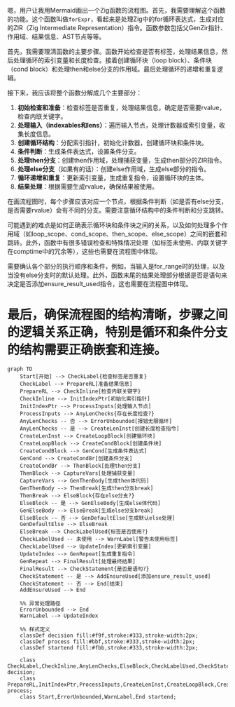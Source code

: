 嗯，用户让我用Mermaid画出一个Zig函数的流程图。首先，我需要理解这个函数的功能。这个函数叫做`forExpr`，看起来是处理Zig中的for循环表达式，生成对应的ZIR（Zig Intermediate Representation）指令。函数参数包括父GenZir指针、作用域、结果信息、AST节点等等。

首先，我需要理清函数的主要步骤。函数开始检查是否有标签，处理结果信息，然后处理循环的索引变量和长度检查。接着创建循环块（loop block）、条件块（cond block）和处理then和else分支的作用域。最后处理循环的递增和重复逻辑。

接下来，我应该将整个函数分解成几个主要部分：

1. **初始检查和准备**：检查标签是否重复，处理结果信息，确定是否需要rvalue，检查内联关键字。
2. **处理输入（indexables和lens）**：遍历输入节点，处理计数器或索引变量，收集长度信息。
3. **创建循环结构**：分配索引指针，初始化计数器，创建循环块和条件块。
4. **条件判断**：生成条件表达式，设置条件分支。
5. **处理then分支**：创建then作用域，处理捕获变量，生成then部分的ZIR指令。
6. **处理else分支**（如果有的话）：创建else作用域，生成else部分的指令。
7. **循环递增和重复**：更新索引变量，生成重复指令，设置循环块的主体。
8. **结果处理**：根据需要生成rvalue，确保结果被使用。

在画流程图时，每个步骤应该对应一个节点，根据条件判断（如是否有else分支，是否需要rvalue）会有不同的分支。需要注意循环结构中的条件判断和分支跳转。

可能遇到的难点是如何正确表示循环块和条件块之间的关系，以及如何处理多个作用域（如loop_scope、cond_scope、then_scope、else_scope）之间的嵌套和跳转。此外，函数中有很多错误检查和特殊情况处理（如标签未使用、内联关键字在comptime中的冗余等），这些也需要在流程图中体现。

需要确认各个部分的执行顺序和条件，例如，当输入是for_range时的处理，以及当没有else分支时的默认处理。此外，函数末尾的结果处理部分根据是否是语句来决定是否添加ensure_result_used指令，这也需要在流程图中体现。

最后，确保流程图的结构清晰，步骤之间的逻辑关系正确，特别是循环和条件分支的结构需要正确嵌套和连接。
================================================
```mermaid
graph TD
    Start[开始] --> CheckLabel{检查标签是否重复}
    CheckLabel --> PrepareRL[准备结果信息]
    PrepareRL --> CheckInline{检查内联关键字}
    CheckInline --> InitIndexPtr[初始化索引指针]
    InitIndexPtr --> ProcessInputs[处理输入节点]
    ProcessInputs --> AnyLenChecks{存在长度检查?}
    AnyLenChecks -- 否 --> ErrorUnbounded[报错无限循环]
    AnyLenChecks -- 是 --> CreateLenInst[创建长度检查指令]
    CreateLenInst --> CreateLoopBlock[创建循环块]
    CreateLoopBlock --> CreateCondBlock[创建条件块]
    CreateCondBlock --> GenCond[生成条件表达式]
    GenCond --> CreateCondBr[创建条件分支]
    CreateCondBr --> ThenBlock[处理then分支]
    ThenBlock --> CaptureVars[处理捕获变量]
    CaptureVars --> GenThenBody[生成then体代码]
    GenThenBody --> ThenBreak[生成then分支break]
    ThenBreak --> ElseBlock{存在else分支?}
    ElseBlock -- 是 --> GenElseBody[生成else体代码]
    GenElseBody --> ElseBreak[生成else分支break]
    ElseBlock -- 否 --> GenDefaultElse[生成默认else处理]
    GenDefaultElse --> ElseBreak
    ElseBreak --> CheckLabelUsed{标签是否使用?}
    CheckLabelUsed -- 未使用 --> WarnLabel[警告未使用标签]
    CheckLabelUsed --> UpdateIndex[更新索引变量]
    UpdateIndex --> GenRepeat[生成重复指令]
    GenRepeat --> FinalResult[处理最终结果]
    FinalResult --> CheckStatement{是否是语句?}
    CheckStatement -- 是 --> AddEnsureUsed[添加ensure_result_used]
    CheckStatement -- 否 --> End[结束]
    AddEnsureUsed --> End

    %% 异常处理路径
    ErrorUnbounded --> End
    WarnLabel --> UpdateIndex
    
    %% 样式定义
    classDef decision fill:#f9f,stroke:#333,stroke-width:2px;
    classDef process fill:#bbf,stroke:#333,stroke-width:2px;
    classDef startend fill:#fbb,stroke:#333,stroke-width:2px;
    
    class CheckLabel,CheckInline,AnyLenChecks,ElseBlock,CheckLabelUsed,CheckStatement decision;
    class PrepareRL,InitIndexPtr,ProcessInputs,CreateLenInst,CreateLoopBlock,CreateCondBlock,GenCond,CreateCondBr,ThenBlock,CaptureVars,GenThenBody,ThenBreak,GenElseBody,ElseBreak,GenDefaultElse,UpdateIndex,GenRepeat,FinalResult,AddEnsureUsed process;
    class Start,ErrorUnbounded,WarnLabel,End startend;
```